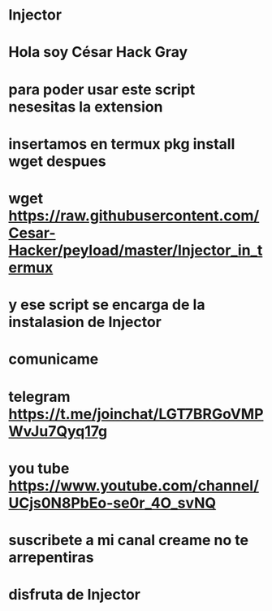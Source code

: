 # Injector
# Hola soy César Hack Gray
# para poder usar este script nesesitas la extension
# insertamos en termux pkg install wget despues
# wget https://raw.githubusercontent.com/Cesar-Hacker/peyload/master/Injector_in_termux
# y ese script se encarga de la instalasion de Injector
# comunicame
# telegram https://t.me/joinchat/LGT7BRGoVMPWvJu7Qyq17g
# you tube https://www.youtube.com/channel/UCjs0N8PbEo-se0r_4O_svNQ
# suscribete a mi canal creame no te arrepentiras
# disfruta de Injector
